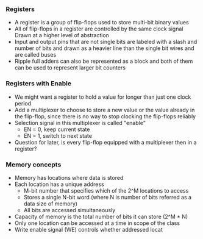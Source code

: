 ### Registers
- A register is a group of flip-flops used to store multi-bit binary values
- All of flip-flops in a register are controlled by the same clock signal 
  Drawn at a higher level of abstraction
- Input and output pins that are not single bits are labeled with a slash and number of bits and drawn as a heavier line than the single bit wires and are called buses
- Ripple full adders can also be represented as a block and both of them can be used to represent larger bit counters

### Registers with Enable
- We might want a register to hold a value for longer than just one clock period
- Add a multiplexer to choose to store a new value or the value already in the flip-flop, since there is no way to stop clocking the flip-flops reliably
- Selection signal in this multiplexer is called "enable"
	- EN = 0, keep current state
	- EN = 1, switch to next state
- Question for later, is every flip-flop equipped with a multiplexer then in a register?

### Memory concepts
- Memory has locations where data is stored
- Each location has a unique address
	- M-bit number that specifies which of the 2^M locations to access
	- Stores a single N-bit word (where N is number of bits referred as a data size of memory)
	- All bits are accessed simultaneously
- Capacity of memory is the total number of bits it can store (2^M * N)
- Only one location can be accessed at a time in scope of the class
- Write enable signal (WE) controls whether addressed locat